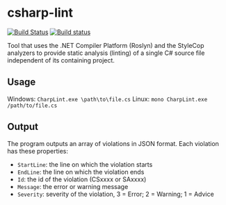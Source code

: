 # csharp-lint
[![Build Status](https://travis-ci.org/kevinphelps/csharp-lint.svg?branch=master)](https://travis-ci.org/kevinphelps/csharp-lint)
[![Build status](https://ci.appveyor.com/api/projects/status/eh3ttw06rapgn7k4/branch/master?svg=true)](https://ci.appveyor.com/project/kevinphelps/csharp-lint/branch/master)

Tool that uses the .NET Compiler Platform (Roslyn) and the StyleCop analyzers to provide static analysis (linting) of a single C# source file independent of its containing project.

## Usage

Windows: `CharpLint.exe \path\to\file.cs`
Linux: `mono CharpLint.exe /path/to/file.cs`

## Output

The program outputs an array of violations in JSON format. Each violation has these properties:
* `StartLine`: the line on which the violation starts
* `EndLine`: the line on which the violation ends
* `Id`: the id of the violation (CSxxxx or SAxxxx)
* `Message`: the error or warning message
* `Severity`: severity of the violation, 3 = Error; 2 = Warning; 1 = Advice
